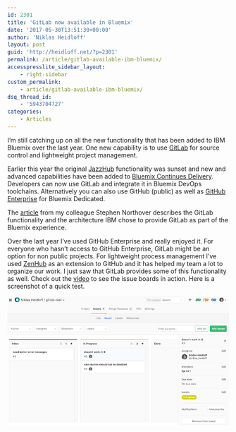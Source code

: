```yaml
---
id: 2301
title: 'GitLab now available in Bluemix'
date: '2017-05-30T13:51:30+00:00'
author: 'Niklas Heidloff'
layout: post
guid: 'http://heidloff.net/?p=2301'
permalink: /article/gitlab-available-ibm-bluemix/
accesspresslite_sidebar_layout:
    - right-sidebar
custom_permalink:
    - article/gitlab-available-ibm-bluemix/
dsq_thread_id:
    - '5943704727'
categories:
    - Articles
---
```


I’m still catching up on all the new functionality that has been added to IBM Bluemix over the last year. One new capability is to use [GitLab](https://about.gitlab.com/) for source control and lightweight project management.

Earlier this year the original [JazzHub](https://developer.ibm.com/devops-services/2017/04/18/upgrading-jazzhub-projects-bluemix-continuous-delivery-toolchains/) functionality was sunset and new and advanced capabilities have been added to [Bluemix Continues Delivery](https://bluemix.net/devops). Developers can now use GitLab and integrate it in Bluemix DevOps toolchains. Alternatively you can also use GitHub (public) as well as [GitHub Enterprise](https://console.ng.bluemix.net/docs/services/ghededicated/index.html#gheded_getting_started) for Bluemix Dedicated.

The [article](https://www.ibm.com/blogs/bluemix/2017/05/introducing-git-repos-issue-tracking/) from my colleague Stephen Northover describes the GitLab functionality and the architecture IBM chose to provide GitLab as part of the Bluemix experience.

Over the last year I’ve used GitHub Enterprise and really enjoyed it. For everyone who hasn’t access to GitHub Enterprise, GitLab might be an option for non public projects. For lightweight process management I’ve used [ZenHub](https://www.zenhub.com/) as an extension to GitHub and it has helped my team a lot to organize our work. I just saw that GitLab provides some of this functionality as well. Check out the [video](https://about.gitlab.com/features/issueboard/) to see the issue boards in action. Here is a screenshot of a quick test.

![gitlab](/assets/img/2017/05/gitlab.png)